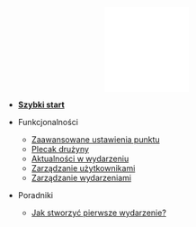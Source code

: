 <a href="/#">
  <img src="assets/harcmap.svg" alt="HarcMap logo" width="150" style="display: block; margin: auto">
</a>

* **[Szybki start](quick-start.md)**

* Funkcjonalności
  * [Zaawansowane ustawienia punktu](features/advanced-point-settings.md)
  * [Plecak drużyny](features/backpack.md)
  * [Aktualności w wydarzeniu](features/notifications.md)
  * [Zarządzanie użytkownikami](features/users-management.md)
  * [Zarządzanie wydarzeniami](features/events-management.md)

* Poradniki
  *  [Jak stworzyć pierwsze wydarzenie?](tutorials/first-event.md)
